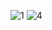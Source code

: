 ![1](https://github.com/egorouv/DrumPad/assets/79853609/2f8ed3eb-7e64-4d48-9981-8808bfc148c3)
![4](https://github.com/egorouv/DrumPad/assets/79853609/50c665db-c8bf-4f4d-bd7c-249986d53fc5)
